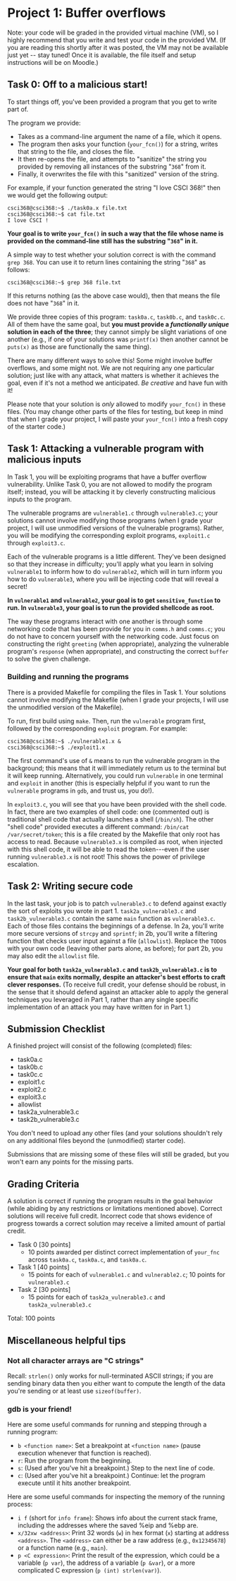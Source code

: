 # Project 1: Buffer overflows

Note: your code will be graded in the provided virtual machine (VM), so I highly recommend that you write and test your code in the provided VM. (If you are reading this shortly after it was posted, the VM may not be available just yet -- stay tuned! Once it is available, the file itself and setup instructions will be on Moodle.)

## Task 0: Off to a malicious start!

To start things off, you've been provided a program that you get to write part of.

The program we provide:
- Takes as a command-line argument the name of a file, which it opens.
- The program then asks your function (`your_fcn()`) for a string, writes
  that string to the file, and closes the file.
- It then re-opens the file, and attempts to "sanitize" the string you provided
  by removing all instances of the substring "`368`" from it.
- Finally, it overwrites the file with this "sanitized" version of the string.

For example, if your function generated the string "I love CSCI 368!" then
we would get the following output:

```
csci368@csci368:~$ ./task0a.x file.txt
csci368@csci368:~$ cat file.txt
I love CSCI !
```

**Your goal is to write `your_fcn()` in such a way that the file whose name is
provided on the command-line still has the substring "`368`" in it.**

A simple way to test whether your solution correct is with the command `grep 368`.
You can use it to return lines
containing the string "`368`" as follows:

```
csci368@csci368:~$ grep 368 file.txt
```

If this returns nothing (as the above case would), then that means the file
does not have "`368`" in it.

We provide three copies of this program: `task0a.c`, `task0b.c`, and
`task0c.c`. All of them have the same goal, but **you must provide a
*functionally unique* solution in each of the three**; they cannot simply be
slight variations of one another (e.g., if one of your solutions was
`printf(x)` then another cannot be `puts(x)` as those are functionally the same
thing).

There are many different ways to solve this! Some might involve buffer
overflows, and some might not. We are not requiring any one particular
solution; just like with any attack, what matters is whether it achieves
the goal, even if it's not a method we anticipated. *Be creative* and have fun
with it!

Please note that your solution is *only* allowed to modify `your_fcn()` in these files.
(You may change other parts of the files for testing, but keep in mind that
when I grade your project, I will paste your `your_fcn()` into a fresh copy of the starter code.)

## Task 1: Attacking a vulnerable program with malicious inputs

In Task 1, you will be exploiting programs that have a buffer overflow
vulnerability. Unlike Task 0, you are not allowed to modify the program itself;
instead, you will be attacking it by cleverly constructing malicious inputs to
the program.

The vulnerable programs are `vulnerable1.c` through `vulnerable3.c`; your solutions
cannot involve modifying those programs (when I grade your project, I will use
unmodified versions of the vulnerable programs). Rather, you will be modifying
the corresponding exploit programs, `exploit1.c` through `exploit3.c`.

Each of the vulnerable programs is a little different. They've been designed so that
they increase in difficulty; you'll apply what you learn in solving `vulnerable1` to
inform how to do `vulnerable2`, which will in turn inform you how to do
`vulnerable3`, where you will be injecting code that will reveal a secret!

**In `vulnerable1` and `vulnerable2`, your goal is to get `sensitive_function` to run. In `vulnerable3`, your goal is to run the provided shellcode as root.**

The way these programs interact with one another is through some networking
code that has been provide for you in `comms.h` and `comms.c`; you do not have to
concern yourself with the networking code. Just focus on constructing the right
`greeting` (when appropriate), analyzing the vulnerable program's `response`
(when appropriate), and constructing the correct `buffer` to solve the given
challenge.

### Building and running the programs

There is a provided Makefile for compiling the files in Task 1. Your solutions cannot
involve modifying the Makefile (when I grade your projects, I will use
the unmodified version of the Makefile).

To run, first build using `make`. Then, run the `vulnerable` program first,
followed by the corresponding `exploit` program. For example:

```
csci368@csci368:~$ ./vulnerable1.x &
csci368@csci368:~$ ./exploit1.x
```

The first command's use of `&` means to run the vulnerable program in the background;
this means that it will immediately return us to the terminal but it will keep
running. Alternatively, you could run `vulnerable` in one terminal and `exploit`
in another (this is especially helpful if you want to run the `vulnerable` programs
in `gdb`, and trust us, you do!).

In `exploit3.c`, you will see that you have been provided with the shell code. In fact,
there are two examples of shell code: one (commented out) is traditional shell
code that actually launches a shell (`/bin/sh`). The other "shell code" 
provided executes a different command: `/bin/cat /var/secret/token`; this is a
file created by the Makefile that only root has access to read. Because
`vulnerable3.x` is compiled as root, when injected with this shell code, it will
be able to read the token---even if the user running `vulnerable3.x` is not root!
This shows the power of privilege escalation.

## Task 2: Writing secure code

In the last task, your job is to patch `vulnerable3.c` to defend against exactly the sort of exploits you wrote in part 1.  `task2a_vulnerable3.c`
and `task2b_vulnerable3.c` contain the same `main` function as `vulnerable3.c`. Each of those files contains the beginnings of a defense. In 2a, you'll write more secure versions of `strcpy` and `sprintf`; in 2b, you'll write a filtering function that checks user input against a file (`allowlist`). Replace the `TODO`s with your own code (leaving other parts alone, as before); for part 2b, you may also 
edit the `allowlist` file.

**Your goal for both `task2a_vulnerable3.c`
and `task2b_vulnerable3.c` is to ensure that `main` exits normally, despite an attacker's best efforts to craft clever responses.** (To receive full credit, your defense should be robust, in the sense that it should defend against an attacker able to apply the general techniques you leveraged in Part 1, rather than any single specific implementation of an attack you may have written for in Part 1.)

## Submission Checklist

A finished project will consist of the following (completed) files:
- task0a.c
- task0b.c
- task0c.c
- exploit1.c
- exploit2.c
- exploit3.c
- allowlist
- task2a_vulnerable3.c
- task2b_vulnerable3.c

You don't need to upload any other files (and your solutions shouldn't rely on any additional files beyond the (unmodified) starter code).

Submissions that are missing some of these files will still be graded, but you won't earn any points for the missing parts.

## Grading Criteria

A solution is correct if running the program results in the goal behavior (while abiding by any restrictions or limitations mentioned above). Correct solutions will receive full credit. Incorrect code that shows evidence of progress towards a correct solution may receive a limited amount of partial credit.

* Task 0 [30 points]
  - 10 points awarded per distinct correct implementation of `your_fnc` across `task0a.c`, `task0a.c`, and `task0a.c`.
* Task 1 [40 points]
  - 15 points for each of `vulnerable1.c` and `vulnerable2.c`; 10 points for `vulnerable3.c`
* Task 2 [30 points]
  - 15 points for each of `task2a_vulnerable3.c` and `task2a_vulnerable3.c`

Total: 100 points

## Miscellaneous helpful tips

### Not all character arrays are "C strings"

Recall: `strlen()` only works for null-terminated ASCII strings; if you are
sending binary data then you either want to compute the length of the data
you're sending or at least use `sizeof(buffer)`.
     
### gdb is your friend!

Here are some useful commands for running and stepping through a running program:
- `b <function name>`: Set a breakpoint at `<function name>` (pause execution whenever
  that function is reached).
- `r`: Run the program from the beginning.
- `s`: (Used after you've hit a breakpoint.) Step to the next line of code.
- `c`: (Used after you've hit a breakpoint.) Continue: let the program execute
  until it hits another breakpoint.

Here are some useful commands for inspecting the memory of the running process:
- `i f` (short for `info frame`): Shows info about the current stack frame,
  including the addresses where the saved %eip and %ebp are.
- `x/32xw <address>`: Print 32 words (`w`) in hex format (`x`) starting at
  address `<address>`. The `<address>` can either be a raw address (e.g.,
  `0x12345678`) or a function name (e.g., `main`).
- `p <C expression>`: Print the result of the expression, which could be a
  variable (`p var`), the address of a variable (`p &var`), or a more 
complicated C expression (`p (int) strlen(var)`).
